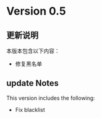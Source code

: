 # Version 0.5

## 更新说明

本版本包含以下内容：

- 修复黑名单

## update Notes

This version includes the following:

- Fix blacklist

